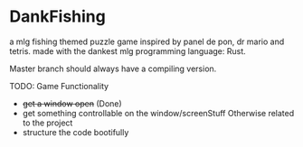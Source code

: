 # DankFishing
a mlg fishing themed puzzle game inspired by panel de pon, dr mario and tetris.
made with the dankest mlg programming language: Rust.

Master branch should always have a compiling version.

TODO:
 Game Functionality
 - ~~get a window open~~ (Done)
 - get something controllable on the window/screenStuff
 Otherwise related to the project
 - structure the code bootifully

